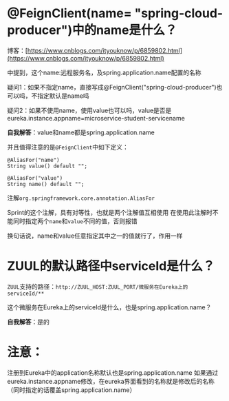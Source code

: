 # @FeignClient(name= "spring-cloud-producer")中的name是什么？

博客：[https://www.cnblogs.com/ityouknow/p/6859802.html](https://www.cnblogs.com/ityouknow/p/6859802.html)

中提到，这个name:远程服务名，及spring.application.name配置的名称

疑问1：如果不指定name，直接写成@FeignClient("spring-cloud-producer")也可以吗，不指定默认是name吗

疑问2：如果不使用name，使用value也可以吗，value是否是eureka.instance.appname=microservice-student-servicename

**自我解答**：value和name都是spring.application.name


并且值得注意的是`@FeignClient`中如下定义：

    @AliasFor("name")
    String value() default "";
    
    @AliasFor("value")
    String name() default "";

注解`org.springframework.core.annotation.AliasFor`

Sprint的这个注解，具有对等性，也就是两个注解值互相使用
在使用此注解时不能同时指定两个`name`和`value`不同的值，否则报错

换句话说，name和value任意指定其中之一的值就行了，作用一样


# ZUUL的默认路径中serviceId是什么？
`ZUUL`支持的路径：`http://ZUUL_HOST:ZUUL_PORT/微服务在Eureka上的serviceId/**`

这个微服务在Eureka上的serviceId是什么，也是spring.application.name？

**自我解答**：是的


# 注意：

注册到Eureka中的application名称默认也是spring.application.name
如果通过eureka.instance.appname修改，在eureka界面看到的名称就是修改后的名称（同时指定的话覆盖spring.application.name）



